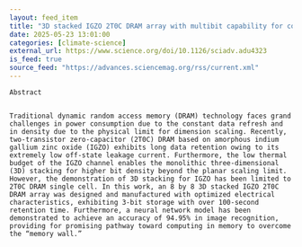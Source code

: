 ```yaml
---
layout: feed_item
title: "3D stacked IGZO 2T0C DRAM array with multibit capability for computing in memory applications | Science Advances"
date: 2025-05-23 13:01:00
categories: [climate-science]
external_url: https://www.science.org/doi/10.1126/sciadv.adu4323
is_feed: true
source_feed: "https://advances.sciencemag.org/rss/current.xml"
---
```



 
  
   
    Abstract
   
   
    Traditional dynamic random access memory (DRAM) technology faces grand challenges in power consumption due to the constant data refresh and in density due to the physical limit for dimension scaling. Recently, two-transistor zero-capacitor (2T0C) DRAM based on amorphous indium gallium zinc oxide (IGZO) exhibits long data retention owing to its extremely low off-state leakage current. Furthermore, the low thermal budget of the IGZO channel enables the monolithic three-dimensional (3D) stacking for higher bit density beyond the planar scaling limit. However, the demonstration of 3D stacking for IGZO has been limited to 2T0C DRAM single cell. In this work, an 8 by 8 3D stacked IGZO 2T0C DRAM array was designed and manufactured with optimized electrical characteristics, exhibiting 3-bit storage with over 100-second retention time. Furthermore, a neural network model has been demonstrated to achieve an accuracy of 94.95% in image recognition, providing for promising pathway toward computing in memory to overcome the “memory wall.”
   
  
 

